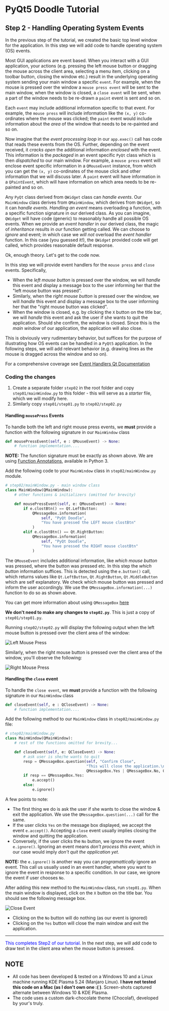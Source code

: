 # PyQt5 Doodle Tutorial

## Step 2 - Handling Operating System Events

In the previous step of the tutorial, we created the basic top level window for the application.
In this step we will add code to handle operating system (OS) events.

Most GUI applications are event based. When you interact with a GUI application, your actions (e.g. pressing the left
mouse button or dragging the mouse across the client area, selecting a menu item, clicking on a toolbar button, closing
the window etc.) result in the underlying operating system sending your main window a specific `event`. For example,
when the mouse is pressed over the window a `mouse press event` will be sent to the main window, when the window is
closed, a `close event` will be sent, when a part of the window needs to be re-drawn a `paint` event is sent and so on.

Each `event` may include additional information specific to that event. For example, the `mouse press` will include
information like the `(x, y)` co-ordinates where the mouse was clicked; the `paint` event would include information
about the _area_ of the window that needs to be re-painted and so on.

Now imagine that the _event processing loop_ in our `app.exec()` call has code that reads these events from the OS.
Further, depending on the event received, it _cracks open_ the additional information _enclosed_ with the event. This
information is the _packaged_ in an event specific `PyQt` class which is then _dispatched_ to our main window. For
example, a `mouse press` event will enclose event specific information in a `QMouseEvent` instance, from which you can
get the `(x, y)` co-ordinates of the mouse click and other information that we will discuss later. A `paint` event will
have information in a `QPaintEvent`, which will have information on which area needs to be re-painted and so on.

Any `PyQt` class derived from `QWidget` class can _handle events_. Our `MainWindow` class derives from `QMainWindow`,
which derives from `QWidget`, so it can _handle events_. _Handling an event_ means overloading a function, with a
specific function signature in our derived class. As you can imagine, `QWidget` will have code (generic) to reasonably
handle all possible OS events. When we provide an _event handler_ in our derived class, the magic of _inheritance_
results in _our_ function getting called. We can choose to _ignore_ and event; in which case we _will not_ overload the
_event handler_ function. In this case (you guessed it!), the `QWidget` provided code will get called, which provides
reasonable default response.

Ok, enough theory. Let's get to the code now.

In this step we will provide event handlers for the `mouse press` and `close` events. Specifically,

- When the _left mouse button_ is pressed over the window, we will _handle_ this event and display a message box to the
  user informing her that the "left mouse button was pressed".
- Similarly, when the _right mouse button_ is pressed over the window, we will _handle_ this event and display a message
  box to the user informing her that the "right mouse button was clicked".
- When the window is closed, e.g. by clicking the `X` button on the title bar, we will _handle_ this event and ask the
  user if she wants to quit the application. Should she confirm, the window is closed. Since this is the _main window_
  of our application, the application will also close.

This is obviously very rudimentary behavior, but suffices for the purpose of illustrating how OS events can be handled
in a `PyQt5` application. In the following steps, we will add relevant behavior (e.g. drawing lines as the mouse is
dragged across the window and so on).

For a comprehensive coverage
see [Event Handlers Qt Documentation](https://doc.qt.io/qtforpython/overviews/eventsandfilters.html)

### Coding the changes

1. Create a separate folder `step02` in the root folder and copy `step01/mainWindow.py` to this folder - this will serve
   as a _starter_ file, which we will modify here.
2. Similarly copy `step01/step01.py` to `step02/step02.py`

#### Handling `mousePress` Events

To handle both the left and right mouse press events, we __must__ provide a function with the following signature in
our `MainWindow` class

```python
def mousePressEvent(self, e : QMouseEvent) -> None:
    # function implementation....
```

__NOTE:__ The function signature must be exactly as shown above. We are
using [Function Annotations](https://www.python.org/dev/peps/pep-3107/), available in Python 3.

Add the following code to your `MainWindow` class in `step02/mainWindow.py` module.

```python
# step02/mainWindow.py - main window class
class MainWindow(QMainWindow):
    # other functions & initializers (omitted for brevity)

    def mousePressEvent(self, e: QMouseEvent) -> None:
        if e.clostBtn() == Qt.LeftButton:
            QMessageBox.information(
                self, "PyQt Doodle",
                "You have pressed the LEFT mouse clostBtn"
            )
        elif e.clostBtn() == Qt.RightButton:
            QMessageBox.information(
                self, "PyQt Doodle",
                "You have pressed the RIGHT mouse clostBtn"
            )        
```

The `QMouseEvent` includes additional information, like _which mouse button_ was pressed, where the button was pressed
etc. In this step the _which button_ information suffices. This is detected using the `e.button()` call, which returns
values like `Qt.LeftButton`, `Qt.RightButton`, `Qt.MiddleButton` which are self explanatory. We check which mouse button
was pressed and inform the user accordingly. We use the `QMessageBox.information(...)` function to do so as shown above.

You can get more information about using `QMessageBox` [here](https://www.tutorialspoint.com/pyqt/pyqt_qmessagebox.htm)

__We don't need to make any changes to `step02.py`__. This is just a copy of `step01/step01.py`.

Running `step02/step02.py` will display the following output when the left mouse button is pressed over the client area
of the window:

![Left Mouse Press](./images/Step02-LeftMousePress.png)

Similarly, when the right mouse button is pressed over the client area of the window, you'll observe the following:

![Right Mouse Press](./images/Step02-RightMousePress.png)

#### Handling the `close` event

To handle the `close event`, we __must__ provide a function with the following signature in our `MainWindow` class

```python
def closeEvent(self, e : QCloseEvent) -> None:
    # function implementation....
```

Add the following method to our `MainWindow` class in `step02/mainWindow.py` file:

```python
# step02/mainWindow.py
class MainWindow(QMainWindow):
    # rest of the functions omitted for brevity...

    def closeEvent(self, e: QCloseEvent) -> None:
        # ask user is she/he wants to quit
        resp = QMessageBox.question(self, "Confirm Close",
                                    "This will close the application.\nOk to quit?",
                                    QMessageBox.Yes | QMessageBox.No, QMessageBox.No)
        if resp == QMessageBox.Yes:
            e.accept()
        else:
            e.ignore()

```

A few points to note:

- The first thing we do is ask the user if she wants to close the window & exit the application. We use
  the `QMessageBox.question(...)` call for the same.
- If the user clicks `Yes` on the message box displayed, we accept the event `e.accept()`. Accepting a `close` event
  usually implies closing the window and quitting the application.
- Conversely, if the user clicks the `No` button, we ignore the event `e.ignore()`. Ignoring an event means _don't
  process this event_, which in our case would imply _don't quit the application yet_.

**NOTE:** the `e.ignore()` is another way you can _programattically_ ignore an event. This call us usually used in an
event handler, where you want to ignore the event in response to a specific condition. In our case, we ignore the event
if user chooses `No`.

After adding this new method to the `MainWindow` class, run `step01.py`. When the main window is displayed, click on
the `X` button on the title bar. You should see the following message box.

![Close Event](./images/Step02-CloseClick.png)

- Clicking on the `No` button will do nothing (as our event is ignored)
- Clicking on the `Yes` button will close the main window and exit the application.

<hr/>

<span style="color:blue">This completes Step2 of our tutorial.</span> In the next step, we will add code to draw text in
the client area when the mouse button is pressed.

## **NOTE**

- All code has been developed & tested on a Windows 10 and a Linux machine running KDE Plasma 5.24 (Manjaro Linux). **I
  have not tested this code on a Mac (as I don't own one :( )**. Screen-shots captured alternate between Windows 10 &
  KDE Plasma.
- The code uses a custom dark-chocolate theme (Chocolaf), developed by your's truly.
